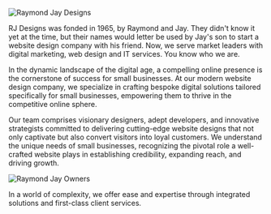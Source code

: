![Raymond Jay Designs](https://raw.githubusercontent.com/blaher/avcorn/main/docs/images/rj-logo-banner.png "RJ Designs")

RJ Designs was fonded in 1965, by Raymond and Jay. They didn't know it yet at the time, but their names would letter be used by Jay's son to start a website design company with his friend. Now, we serve market leaders with digital marketing, web design and IT services. You know who we are.

In the dynamic landscape of the digital age, a compelling online presence is the cornerstone of success for small businesses. At our modern website design company, we specialize in crafting bespoke digital solutions tailored specifically for small businesses, empowering them to thrive in the competitive online sphere.

Our team comprises visionary designers, adept developers, and innovative strategists committed to delivering cutting-edge website designs that not only captivate but also convert visitors into loyal customers. We understand the unique needs of small businesses, recognizing the pivotal role a well-crafted website plays in establishing credibility, expanding reach, and driving growth.

![](https://raw.githubusercontent.com/blaher/avcorn/main/docs/images/rj-owners.jpg "Raymond Jay Owners")

In a world of complexity, we offer ease and expertise through integrated solutions and first-class client services.
